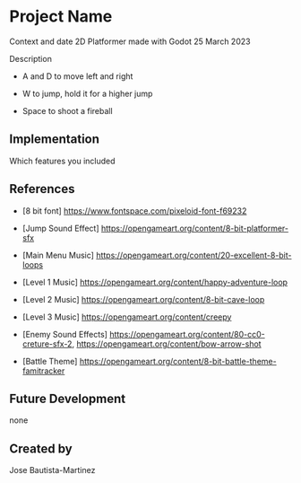 # Project Name

Context and date
2D Platformer made with Godot
25 March 2023

Description

- A and D to move left and right

- W to jump, hold it for a higher jump

- Space to shoot a fireball

## Implementation
Which features you included

## References
- [8 bit font] https://www.fontspace.com/pixeloid-font-f69232

- [Jump Sound Effect] https://opengameart.org/content/8-bit-platformer-sfx

- [Main Menu Music] https://opengameart.org/content/20-excellent-8-bit-loops

- [Level 1 Music] https://opengameart.org/content/happy-adventure-loop

- [Level 2 Music] https://opengameart.org/content/8-bit-cave-loop

- [Level 3 Music] https://opengameart.org/content/creepy

- [Enemy Sound Effects] https://opengameart.org/content/80-cc0-creture-sfx-2, https://opengameart.org/content/bow-arrow-shot

- [Battle Theme] https://opengameart.org/content/8-bit-battle-theme-famitracker

## Future Development
none

## Created by
Jose Bautista-Martinez
